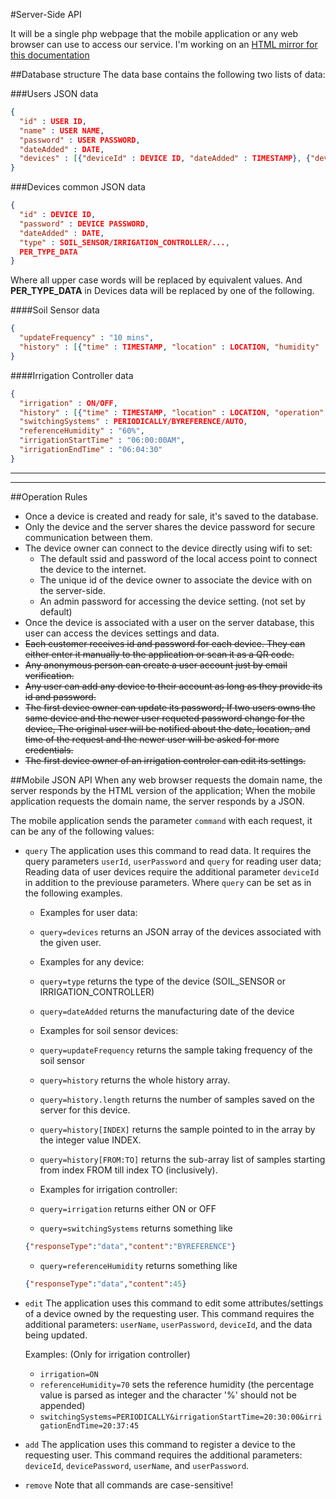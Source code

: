 #Server-Side API

It will be a single php webpage that the mobile application or any web browser can use to access our service.
I'm working on an [HTML mirror for this documentation](https://meena-erian.github.io/SmarF/components/API/)

##Database structure
The data base contains the following two lists of data:

###Users JSON data
```JSON
{
  "id" : USER ID,
  "name" : USER NAME,
  "password" : USER PASSWORD,
  "dateAdded" : DATE,
  "devices" : [{"deviceId" : DEVICE ID, "dateAdded" : TIMESTAMP}, {"deviceId" : DEVICE ID, "dateAdded" : TIMESTAMP} ...]
}
```

###Devices common JSON data
```JSON
{
  "id" : DEVICE ID,
  "password" : DEVICE PASSWORD,
  "dateAdded" : DATE,
  "type" : SOIL_SENSOR/IRRIGATION_CONTROLLER/...,
  PER_TYPE_DATA
}
```

Where all upper case words will be replaced by equivalent values. And **PER_TYPE_DATA** in Devices data will be replaced by one of the following.

####Soil Sensor data
```JSON
{
  "updateFrequency" : "10 mins",
  "history" : [{"time" : TIMESTAMP, "location" : LOCATION, "humidity" : HUMIDITY}, {"time" : TIMESTAMP, "location" : LOCATION, "humidity" : HUMIDITY}, ...]
}
```
####Irrigation Controller data
```JSON
{
  "irrigation" : ON/OFF,
  "history" : [{"time" : TIMESTAMP, "location" : LOCATION, "operation" : SWITCHED ON/OFF}, {"time" : TIMESTAMP, "location" : LOCATION, "operation" : SWITCHED ON/OFF}],
  "switchingSystems" : PERIODICALLY/BYREFERENCE/AUTO,
  "referenceHumidity" : "60%",
  "irrigationStartTime" : "06:00:00AM",
  "irrigationEndTime" : "06:04:30"
}
```

---
---

##Operation Rules
- Once a device is created and ready for sale, it's saved to the database.
- Only the device and the server shares the device password for secure communication between them.
- The device owner can connect to the device directly using wifi to set:
  - The default ssid and password of the local access point to connect the device to the internet.
  - The unique id of the device owner to associate the device with on the server-side.
  - An admin password for accessing the device setting. (not set by default)
- Once the device is associated with a user on the server database, this user can access the devices settings and data.
- ~~Each customer receives id and password for each device. They can either enter it manually to the application or scan it as a QR code.~~
- ~~Any anonymous person can create a user account just by email verification.~~
- ~~Any user can add any device to their account as long as they provide its id and password.~~
- ~~The first device owner can update its password; If two users owns the same device and the newer user requeted password change for the device, The original user will be notified about the date, location, and time of the request and the newer user will be asked for more credentials.~~
- ~~The first device owner of an irrigation controler can edit its settings.~~


##Mobile JSON API
When any web browser requests the domain name, the server responds by the HTML version of the application; When the mobile application requests the domain name, the server responds by a JSON.

The mobile application sends the parameter ```command``` with each request, it can be any of the following values:

- ```query``` The application uses this command to read data. It requires the query parameters ```userId```, ```userPassword``` and ```query``` for reading user data; Reading data of user devices require the additional parameter ```deviceId``` in addition to the previouse parameters.
    Where ```query``` can be set as in the following examples.
    - Examples for user data:
     - ```query=devices``` returns an JSON array of the devices associated with the given user.
     
    - Examples for any device:
     - ```query=type``` returns the type of the device (SOIL_SENSOR or IRRIGATION_CONTROLLER)
     - ```query=dateAdded``` returns the manufacturing date of the device 
    
    - Examples for soil sensor devices:
     - ```query=updateFrequency``` returns the sample taking frequency of the soil sensor
     - ```query=history``` returns the whole history array.
     - ```query=history.length``` returns the number of samples saved on the server for this device.
     - ```query=history[INDEX]``` returns the sample pointed to in the array by the integer value INDEX.
     - ```query=history[FROM:TO]``` returns the sub-array list of samples starting from index FROM till index TO (inclusively).
     
    - Examples for irrigation controller:
     - ```query=irrigation``` returns either ON or OFF
     - ```query=switchingSystems``` returns something like 
     ```JSON
     {"responseType":"data","content":"BYREFERENCE"}
     ```
     - ```query=referenceHumidity``` returns something like
     ```JSON
     {"responseType":"data","content":45}
     ```
- ```edit``` The application uses this command to edit some attributes/settings of a device owned by the requesting user.
    This command requires the additional parameters: ```userName```, ```userPassword```, ```deviceId```, and the data being updated.
    
    Examples: (Only for irrigation controller)
    - ```irrigation=ON```
    - ```referenceHumidity=70``` sets the reference humidity (the percentage value is parsed as integer and the character '%' should not be appended)
    - ```switchingSystems=PERIODICALLY&irrigationStartTime=20:30:00&irrigationEndTime=20:37:45```
- ```add``` The application uses this command to register a device to the requesting user.
    This command requires the additional parameters: ```deviceId```, ```devicePassword```, ```userName```, and ```userPassword```.
- ```remove```
Note that all commands are case-sensitive!
